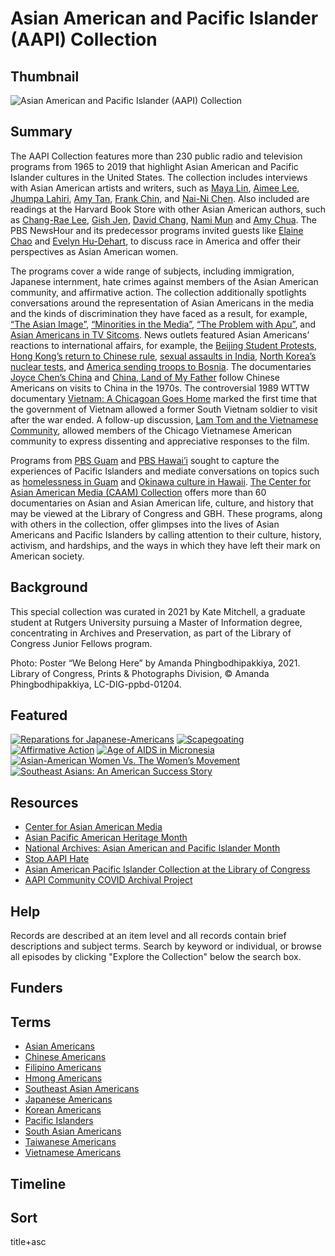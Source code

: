 # Asian American and Pacific Islander (AAPI) Collection 

## Thumbnail

![Asian American and Pacific Islander (AAPI) Collection](https://s3.amazonaws.com/americanarchive.org/special-collections/WeBelongHere.png "Asian American and Pacific Islander (AAPI) Collection")

## Summary 

The AAPI Collection features more than 230 public radio and television programs from 1965 to 2019 that highlight Asian American and Pacific Islander cultures in the United States. The collection includes interviews with Asian American artists and writers, such as [Maya Lin](/catalog/cpb-aacip-75-56zw43qh?start=95.82&end=834.97), [Aimee Lee](/catalog?f%5Baccess_types%5D%5B%5D=online&f%5Bseries_titles%5D%5B%5D=Traditions%3A+Ohio+Heritage+Fellows&q=%22Aimee+Lee%22&sort=title+asc), [Jhumpa Lahiri](/catalog/cpb-aacip-507-jd4pk07r91?start=2893.32&end=3380.46), [Amy Tan](/catalog/cpb-aacip-525-6d5p844s2f?start=2553.84&end=2976.94), [Frank Chin](/catalog/cpb-aacip-581a617515c?start=46.63&end=587.53), and [Nai-Ni Chen](/catalog/cpb-aacip-2b951e953e3). Also included are readings at the Harvard Book Store with other Asian American authors, such as [Chang-Rae Lee](/catalog/cpb-aacip_15-0z70v89k3d), [Gish Jen](/catalog/cpb-aacip_15-bn9x05xd33), [David Chang](/catalog/cpb-aacip_15-qf8jd4px5c), [Nami Mun](/catalog/cpb-aacip_15-4j09w09032) and [Amy Chua](/catalog?f%5Baccess_types%5D%5B%5D=online&q=%22aimee+lee%22&sort=title+asc). The PBS NewsHour and its predecessor programs invited guests like [Elaine Chao](/catalog/cpb-aacip-507-2f7jq0t99k?start=1007.87&end=3220.26) and [Evelyn Hu-Dehart](/catalog/cpb-aacip-507-1c1td9ns02?start=2711.57&end=3418.02), to discuss race in America and offer their perspectives as Asian American women. 

The programs cover a wide range of subjects, including immigration, Japanese internment, hate crimes against members of the Asian American community, and affirmative action. The collection additionally spotlights conversations around the representation of Asian Americans in the media and the kinds of discrimination they have faced as a result, for example, [“The Asian Image”](/catalog/cpb-aacip-507-f18sb3xj41?start=2693.61&end=3309.57), [“Minorities in the Media”](/catalog/cpb-aacip-15-47dr84v0?start=1172.79&end=1711), [“The Problem with Apu”](/catalog/cpb-aacip-525-zw18k7679h?start=1097.48&end=1379.67), and [Asian Americans in TV Sitcoms](/catalog/cpb-aacip-525-5717m05076?start=1111.34&end=1380.75). News outlets featured Asian Americans’ reactions to international affairs, for example, the [Beijing Student Protests](/catalog/cpb-aacip-507-f47gq6rr27?start=2215.93&end=2559.11), [Hong Kong’s return to Chinese rule](/catalog/cpb-aacip-507-cr5n873m4s?start=891.5&end=1848.2), [sexual assaults in India](/catalog/cpb-aacip-15-fx73t9dv8q?start=1980.13&end=2530.43), [North Korea’s nuclear tests](/catalog/cpb-aacip-507-9k45q4s752?start=1256.96&end=1744.84), and [America sending troops to Bosnia](/catalog/cpb-aacip-507-s17sn02080?start=781.74&end=1992.95). The documentaries [Joyce Chen’s China](/catalog/cpb-aacip-15-x921c1tx91) and [China, Land of My Father](/catalog/cpb-aacip_520-0p0wp9tx99) follow Chinese Americans on visits to China in the 1970s. The controversial 1989 WTTW documentary [Vietnam: A Chicagoan Goes Home](/catalog/cpb-aacip-526-cn6xw48w4p) marked the first time that the government of Vietnam allowed a former South Vietnam soldier to visit after the war ended. A follow-up discussion, [Lam Tom and the Vietnamese Community](/catalog/cpb-aacip-526-v97zk56v1p), allowed members of the Chicago Vietnamese American community to express dissenting and appreciative responses to the film. 

Programs from [PBS Guam](/participating-orgs/1900) and [PBS Hawai’i](/participating-orgs/1748) sought to capture the experiences of Pacific Islanders and mediate conversations on topics such as [homelessness in Guam](/catalog/cpb-aacip_333-33rv191k) and [Okinawa culture in Hawaii](/catalog/cpb-aacip_225-171vhkj3). [The Center for Asian American Media (CAAM) Collection](/special_collections/caam-collection) offers more than 60 documentaries on Asian and Asian American life, culture, and history that may be viewed at the Library of Congress and GBH. These programs, along with others in the collection, offer glimpses into the lives of Asian Americans and Pacific Islanders by calling attention to their culture, history, activism, and hardships, and the ways in which they have left their mark on American society. 

## Background

This special collection was curated in 2021 by Kate Mitchell, a graduate student at Rutgers University pursuing a Master of Information degree, concentrating in Archives and Preservation, as part of the Library of Congress Junior Fellows program.

Photo: Poster “We Belong Here” by Amanda Phingbodhipakkiya, 2021. Library of Congress, Prints & Photographs Division, © Amanda Phingbodhipakkiya, LC-DIG-ppbd-01204.

## Featured

[![Reparations for Japanese-Americans](https://s3.amazonaws.com/americanarchive.org/special-collections/cpb-aacip_293-hx15m62n5s.jpg)](/catalog/cpb-aacip-293-hx15m62n5s?start=178.64&end=1033.57)
[![Scapegoating](https://s3.amazonaws.com/americanarchive.org/special-collections/cpb-aacip_507-tq5r786k70.jpg)](/catalog/cpb-aacip-507-tq5r786k70?start=2764.45&end=3443.27)
[![Affirmative Action](https://s3.amazonaws.com/americanarchive.org/special-collections/cpb-aacip_15-9bn9x30g.jpg)](/catalog/cpb-aacip_15-9bn9x30g)
[![Age of AIDS in Micronesia](https://s3.amazonaws.com/americanarchive.org/special-collections/cpb-aacip_333-773txjjt.jpg)](/catalog/cpb-aacip_333-773txjjt)
[![Asian-American Women Vs. The Women’s Movement](https://s3.amazonaws.com/americanarchive.org/special-collections/aapb_tile.jpg)](/catalog/cpb-aacip-28-4b2x34mw7s)
[![Southeast Asians: An American Success Story](https://s3.amazonaws.com/americanarchive.org/special-collections/cpb-aacip_221-644qrs3t.jpg)](/catalog/cpb-aacip_221-644qrs3t)

## Resources

- [Center for Asian American Media](https://caamedia.org/)
- [Asian Pacific American Heritage Month](https://asianpacificheritage.gov/)
- [National Archives: Asian American and Pacific Islander Month](https://www.archives.gov/news/topics/asian-pacific-american-heritage-month)
- [Stop AAPI Hate](https://stopaapihate.org/)
- [Asian American Pacific Islander Collection at the Library of Congress](https://guides.loc.gov/asian-collections/asian-american-pacific-islander-collection)
- [AAPI Community COVID Archival Project](https://www.aapicovidarchive.org/)

## Help

Records are described at an item level and all records contain brief descriptions and subject terms. Search by keyword or individual, or browse all episodes by clicking "Explore the Collection" below the search box.

## Funders

## Terms

- [Asian Americans](/catalog?f%5Baccess_types%5D%5B%5D=online&q=%22This+item+is+part+of+the+Asian+Americans+section+of+the+AAPI+special+collection.%22&sort=asset_date+asc)
- [Chinese Americans](/catalog?f%5Baccess_types%5D%5B%5D=online&q=%22This+item+is+part+of+the+Chinese+Americans+section+of+the+AAPI+special+collection.%22&sort=asset_date+asc)
- [Filipino Americans](/catalog?f%5Baccess_types%5D%5B%5D=online&q=%22This+item+is+part+of+the+Filipino+Americans+section+of+the+AAPI+special+collection.%22&sort=asset_date+asc)
- [Hmong Americans](/catalog?f%5Baccess_types%5D%5B%5D=online&q=%22This+item+is+part+of+the+Hmong+Americans+section+of+the+AAPI+special+collection.%22&sort=asset_date+asc)
- [Southeast Asian Americans](/catalog?f%5Baccess_types%5D%5B%5D=online&q=%22This+item+is+part+of+the+Southeast+Asian+Americans+section+of+the+AAPI+special+collection.%22&sort=asset_date+asc)
- [Japanese Americans](/catalog?f%5Baccess_types%5D%5B%5D=online&q=%22This+item+is+part+of+the+Japanese+Americans+section+of+the+AAPI+special+collection.%22&sort=asset_date+asc)
- [Korean Americans](/catalog?f%5Baccess_types%5D%5B%5D=online&q=%22This+item+is+part+of+the+Korean+Americans+section+of+the+AAPI+special+collection.%22&sort=asset_date+asc)
- [Pacific Islanders](/catalog?f%5Baccess_types%5D%5B%5D=online&q=%22This+item+is+part+of+the+Pacific+Islanders+section+of+the+AAPI+special+collection.%22&sort=asset_date+asc)
- [South Asian Americans](/catalog?f%5Baccess_types%5D%5B%5D=online&q=%22This+item+is+part+of+the+South+Asian+Americans+section+of+the+AAPI+special+collection.%22&sort=asset_date+asc)
- [Taiwanese Americans](/catalog?f%5Baccess_types%5D%5B%5D=online&q=%22This+item+is+part+of+the+Taiwanese+Americans+section+of+the+AAPI+special+collection.%22&sort=asset_date+asc)
- [Vietnamese Americans](/catalog?f%5Baccess_types%5D%5B%5D=online&q=%22This+item+is+part+of+the+Vietnamese+Americans+section+of+the+AAPI+special+collection.%22&sort=asset_date+asc)

## Timeline

## Sort

title+asc
